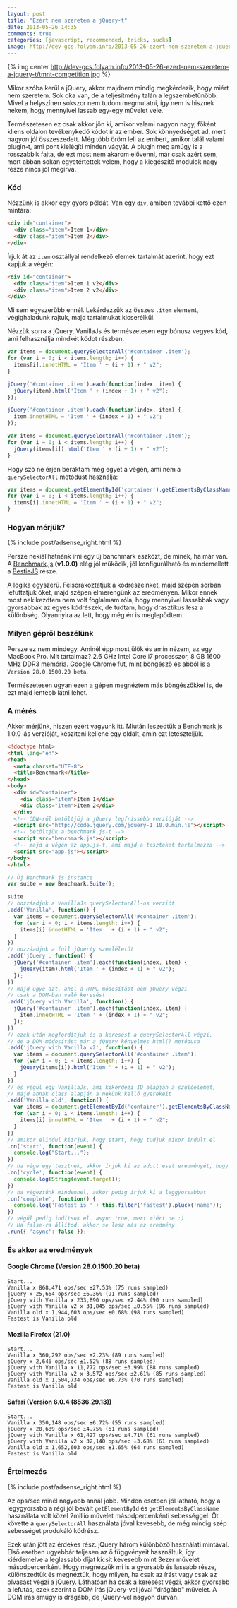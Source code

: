```yaml
---
layout: post
title: "Ezért nem szeretem a jQuery-t"
date: 2013-05-26 14:35
comments: true
categories: [javascript, recommended, tricks, sucks]
image: http://dev-gcs.folyam.info/2013-05-26-ezert-nem-szeretem-a-jquery-t/tmnt-competition.jpg
---
```


{% img center http://dev-gcs.folyam.info/2013-05-26-ezert-nem-szeretem-a-jquery-t/tmnt-competition.jpg %}

Mikor szóba kerül a jQuery, akkor majdnem mindig megkérdezik, hogy miért nem szeretem.
Sok oka van, de a teljesítmény talán a legszembetűnőbb. Mivel a helyszínen sokszor nem
tudom megmutatni, így nem is hisznek nekem, hogy mennyivel lassab egy-egy művelet vele.

Természetesen ez csak akkor jön ki, amikor valami nagyon nagy, főként kliens oldalon
tevékenykedő kódot ír az ember. Sok könnyedséget ad, mert nagyon jól összeszedett.
Még több öröm leli az embert, amikor talál valami plugin-t, ami pont kielégíti minden
vágyát. A plugin meg amúgy is a rosszabbik fajta, de ezt most nem akarom elővenni, már
csak azért sem, mert abban sokan egyetértettek velem, hogy a kiegészítő modulok nagy
része nincs jól megírva.

<!-- more -->

### Kód

Nézzünk is akkor egy gyors példát. Van egy `div`, amiben további kettő ezen mintára:

``` html
<div id="container">
  <div class="item">Item 1</div>
  <div class="item">Item 2</div>
</div>
```

Írjuk át az `item` osztállyal rendelkező elemek tartalmát azerint, hogy ezt kapjuk a
végén:

``` html
<div id="container">
  <div class="item">Item 1 v2</div>
  <div class="item">Item 2 v2</div>
</div>
```

Mi sem egyszerűbb ennél. Lekérdezzük az összes `.item` element, végighaladunk rajtuk,
majd tartalmukat kicserélkül.

Nézzük sorra a jQuery, VanillaJs és természetesen egy bónusz vegyes kód, ami felhasználja
mindkét kódot részben.

``` javascript Vanilla
var items = document.querySelectorAll('#container .item');
for (var i = 0; i < items.length; i++) {
  items[i].innetHTML = 'Item ' + (i + 1) + " v2";
}
```

``` javascript jQuery
jQuery('#container .item').each(function(index, item) {
  jQuery(item).html('Item ' + (index + 1) + " v2");
});
```

``` javascript jQuery with Vanilla
jQuery('#container .item').each(function(index, item) {
  item.innetHTML = 'Item ' + (index + 1) + " v2";
});
```

``` javascript jQuery with Vanilla v2
var items = document.querySelectorAll('#container .item');
for (var i = 0; i < items.length; i++) {
  jQuery(items[i]).html('Item ' + (i + 1) + " v2");
}
```

Hogy szó ne érjen beraktam még egyet a végén, ami nem a `querySelectorAll` metódust
használja:

``` javascript Vanilla old
var items = document.getElementById('container').getElementsByClassName('item');
for (var i = 0; i < items.length; i++) {
  items[i].innetHTML = 'Item ' + (i + 1) + " v2";
}
```

### Hogyan mérjük?

{% include post/adsense_right.html %}

Persze nekiállhatnánk írni egy új banchmark eszközt, de minek, ha már van. A
[Benchmark.js](http://benchmarkjs.com/) __(v1.0.0)__ elég jól működik, jól konfigurálható
és mindemellett a [BestieJS](https://github.com/bestiejs) része.

A logika egyszerű. Felsorakoztatjuk a kódrészeinket, majd szépen sorban lefuttatjuk őket,
majd szépen elmerengünk az eredményen. Mikor ennek most nekikezdtem nem volt foglalmam
róla, hogy mennyivel lassabbak vagy gyorsabbak az egyes kódrészek, de tudtam, hogy
drasztikus lesz a különbség. Olyannyira az lett, hogy még én is meglepődtem.

### Milyen gépről beszélünk

Persze ez nem mindegy. Aminél épp most ülök és amin nézem, az egy MacBook Pro. Mit
tartalmaz? 2.6 GHz Intel Core i7 processzor, 8 GB 1600 MHz DDR3 memória. Google Chrome
fut, mint böngésző és abból is a `Version 28.0.1500.20 beta`.

Természetesen ugyan ezen a gépen megnéztem más böngészőkkel is, de ezt majd lentebb látni
lehet.

### A mérés

Akkor mérjünk, hiszen ezért vagyunk itt. Miután leszedtük a
[Benchmark.js](http://benchmarkjs.com/) 1.0.0-ás verzióját, készíteni kellene egy oldalt,
amin ezt leteszteljük.

``` html index.html
<!doctype html>
<html lang="en">
<head>
  <meta charset="UTF-8">
  <title>Benchmark</title>
</head>
<body>
  <div id="container">
    <div class="item">Item 1</div>
    <div class="item">Item 2</div>
  </div>
  <!-- CDN-ről betöltjüj a jQuery legfrissebb verzióját -->
  <script src="http://code.jquery.com/jquery-1.10.0.min.js"></script>
  <!-- betöltjük a benchmark.js-t -->
  <script src="benchmark.js"></script>
  <!-- majd a végén az app.js-t, ami majd a teszteket tartalmazza -->
  <script src="app.js"></script>
</body>
</html>
```

``` javascript app.js
// Új Benchmark.js instance
var suite = new Benchmark.Suite();

suite
// hozzáadjuk a VanillaJs querySelectorAll-os verziót
.add('Vanilla', function() {
  var items = document.querySelectorAll('#container .item');
  for (var i = 0; i < items.length; i++) {
    items[i].innetHTML = 'Item ' + (i + 1) + " v2";
  }
})
// hozzáadjuk a full jQuerty szemléletűt
.add('jQuery', function() {
  jQuery('#container .item').each(function(index, item) {
    jQuery(item).html('Item ' + (index + 1) + " v2");
  });
})
// majd ugye azt, ahol a HTML módosítást nem jQuery végzi
// csak a DOM-ban való keresést
.add('jQuery with Vanilla', function() {
  jQuery('#container .item').each(function(index, item) {
    item.innetHTML = 'Item ' + (index + 1) + " v2";
  });
})
// ezek után megfordítjuk és a keresést a querySelectorAll végzi,
// de a DOM módosítást már a jQuery kényelmes html() metódusa
.add('jQuery with Vanilla v2', function() {
  var items = document.querySelectorAll('#container .item');
  for (var i = 0; i < items.length; i++) {
    jQuery(items[i]).html('Item ' + (i + 1) + " v2");
  }
})
// és végül egy VanillaJs, ami kikérdezi ID alapján a szülőelemet,
// majd annak class alapján a nekünk kellő gyerekeit
.add('Vanilla old', function() {
  var items = document.getElementById('container').getElementsByClassName('item');
  for (var i = 0; i < items.length; i++) {
    items[i].innetHTML = 'Item ' + (i + 1) + " v2";
  }
})
// amikor elindul kiírjuk, hogy start, hogy tudjuk mikor indult el
.on('start', function(event) {
  console.log("Start...");
})
// ha vége egy tesztnek, akkor írjuk ki az adott eset eredményét, hogy lássuk
.on('cycle', function(event) {
  console.log(String(event.target));
})
// ha végeztünk mindennel, akkor pedig írjuk ki a leggyorsabbat
.on('complete', function() {
  console.log('Fastest is ' + this.filter('fastest').pluck('name'));
})
// végül pedig indítsuk el. async true, mert miért ne :)
// Ha false-ra állítod, akkor se lesz más az eredmény.
.run({ 'async': false });
```

### És akkor az eredmények

#### Google Chrome (Version 28.0.1500.20 beta)

```
Start...
Vanilla x 868,471 ops/sec ±27.53% (75 runs sampled)
jQuery x 25,664 ops/sec ±6.36% (91 runs sampled)
jQuery with Vanilla x 233,890 ops/sec ±2.44% (90 runs sampled)
jQuery with Vanilla v2 x 31,845 ops/sec ±0.55% (96 runs sampled)
Vanilla old x 1,944,603 ops/sec ±0.68% (98 runs sampled)
Fastest is Vanilla old
```

#### Mozilla Firefox (21.0)

```
Start...
Vanilla x 360,292 ops/sec ±2.23% (89 runs sampled)
jQuery x 2,646 ops/sec ±1.52% (88 runs sampled)
jQuery with Vanilla x 11,772 ops/sec ±3.99% (88 runs sampled)
jQuery with Vanilla v2 x 3,572 ops/sec ±2.61% (85 runs sampled)
Vanilla old x 1,504,734 ops/sec ±6.73% (70 runs sampled)
Fastest is Vanilla old
```

#### Safari (Version 6.0.4 (8536.29.13))

```
Start...
Vanilla x 350,148 ops/sec ±6.72% (55 runs sampled)
jQuery x 20,689 ops/sec ±4.75% (61 runs sampled)
jQuery with Vanilla x 61,427 ops/sec ±4.71% (61 runs sampled)
jQuery with Vanilla v2 x 32,140 ops/sec ±3.68% (61 runs sampled)
Vanilla old x 1,652,603 ops/sec ±1.65% (64 runs sampled)
Fastest is Vanilla old
```

### Értelmezés

{% include post/adsense_right.html %}

Az ops/sec minél nagyobb annál jobb. Minden esetben jól látható, hogy a legygyorsabb
a régi jól bevált `getElementById` és `getElementsByClassName` használata volt közel
2millió művelet másodpercenkénti sebességgel. Őt követte a `querySelectorAll` használata
jóval kevesebb, de még mindig szép sebességet produkáló kódrész.

Ezek után jött az érdekes rész. jQuery három különböző használati mintával. Első esetben
ugyebbár teljesen az ő függvényeit használtuk, így kiérdemelve a leglassabb díjat kicsit
kevesebb mint 3ezer művelet másodpercenként. Hogy megnézzük mi is a gyorsabb és lassabb
része, különszedtük és megnéztük, hogy milyen, ha csak az írást vagy csak az olvasást
végzi a jQuery. Láthatóan ha csak a keresést végzi, akkor gyorsabb a lefutás, ezek szerint
a DOM írás jQuery-vel jóval "drágább" művelet. A DOM írás amúgy is drágább, de jQuery-vel
nagyon durván.
